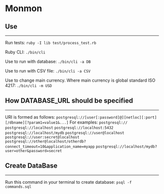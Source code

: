 # Monmon

## Use
---

Run tests: `ruby -I lib test/process_test.rb`

Ruby CLI: `./bin/cli`

Use to run with database: `./bin/cli -a DB`

Use to run with CSV file: `./bin/cli -a CSV`

Use to change main currency. Where main currency is global standard ISO 4217: `./bin/cli -m USD`

## How DATABASE_URL should be specified
---

URI is formed as follows:
    `postgresql://[user[:password]@][netloc][:port][/dbname][?param1=value1&...]`
For examples:
    `postgresql://`
    `postgresql://localhost`
    `postgresql://localhost:5432`
    `postgresql://localhost/mydb`
    `postgresql://user@localhost`
    `postgresql://user:secret@localhost`
    `postgresql://other@localhost/otherdb?connect_timeout=10&application_name=myapp`
    `postgresql://localhost/mydb?user=other&password=secret`

## Create DataBase
---
Run this command in your terminal to create database: `psql -f commands.sql`
